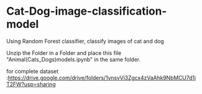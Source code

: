 # Cat-Dog-image-classification-model
Using Random Forest classifier, classify images of cat and dog 

Unzip the Folder in a Folder and place this file "Animal(Cats_Dogs)models.ipynb" in the same folder.

for complete dataset :https://drive.google.com/drive/folders/1vnsvVi3Zgcx4zVaAhk9NbMCU7d1jT2FW?usp=sharing
